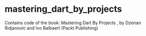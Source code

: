 mastering_dart_by_projects
=========================

Contains code of the book: Mastering Dart By Projects , by Dzenan Ridjanovic and Ivo Balbaert (Packt Publishing)

